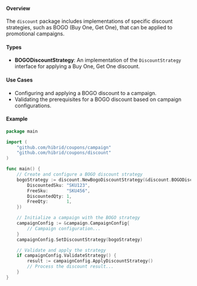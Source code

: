 #### Overview
The `discount` package includes implementations of specific discount strategies, such as BOGO (Buy One, Get One), that can be applied to promotional campaigns.

#### Types

- **BOGODiscountStrategy**: An implementation of the `DiscountStrategy` interface for applying a Buy One, Get One discount.

#### Use Cases

- Configuring and applying a BOGO discount to a campaign.
- Validating the prerequisites for a BOGO discount based on campaign configurations.

#### Example

```go
package main

import (
    "github.com/hibrid/coupons/campaign"
    "github.com/hibrid/coupons/discount"
)

func main() {
    // Create and configure a BOGO discount strategy
    bogoStrategy := discount.NewBogoDiscountStrategy(&discount.BOGODiscountStrategy{
        DiscountedSku: "SKU123",
        FreeSku:       "SKU456",
        DiscountedQty: 1,
        FreeQty:       1,
    })

    // Initialize a campaign with the BOGO strategy
    campaignConfig := &campaign.CampaignConfig{
        // Campaign configuration...
    }
    campaignConfig.SetDiscountStrategy(bogoStrategy)

    // Validate and apply the strategy
    if campaignConfig.ValidateStrategy() {
        result := campaignConfig.ApplyDiscountStrategy()
        // Process the discount result...
    }
}
```